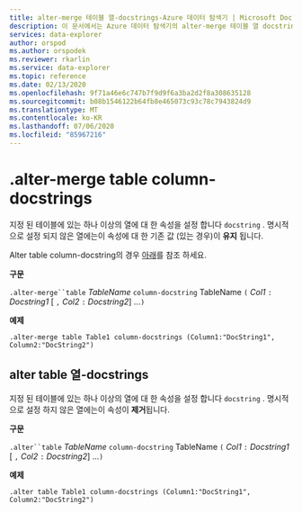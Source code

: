 ```yaml
---
title: alter-merge 테이블 열-docstrings-Azure 데이터 탐색기 | Microsoft Docs
description: 이 문서에서는 Azure 데이터 탐색기의 alter-merge 테이블 열 docstrings에 대해 설명 합니다.
services: data-explorer
author: orspod
ms.author: orspodek
ms.reviewer: rkarlin
ms.service: data-explorer
ms.topic: reference
ms.date: 02/13/2020
ms.openlocfilehash: 9f71a46e6c747b7f9d9f6a3ba2d2f8a308635128
ms.sourcegitcommit: b08b1546122b64fb8e465073c93c78c7943824d9
ms.translationtype: MT
ms.contentlocale: ko-KR
ms.lasthandoff: 07/06/2020
ms.locfileid: "85967216"
---
```

# <a name="alter-merge-table-column-docstrings"></a>.alter-merge table column-docstrings

지정 된 테이블에 있는 하나 이상의 열에 대 한 속성을 설정 합니다 `docstring` . 명시적으로 설정 되지 않은 열에는이 속성에 대 한 기존 값 (있는 경우)이 **유지** 됩니다.

Alter table column-docstring의 경우 [아래](#alter-table-column-docstrings)를 참조 하세요.

**구문**

`.alter-merge``table` *TableName* `column-docstring` TableName `(` *Col1* `:` *Docstring1* [ `,` *Col2* `:` *Docstring2*] ...`)`

**예제** 

```kusto
.alter-merge table Table1 column-docstrings (Column1:"DocString1", Column2:"DocString2")
```

## <a name="alter-table-column-docstrings"></a>alter table 열-docstrings

지정 된 테이블에 있는 하나 이상의 열에 대 한 속성을 설정 합니다 `docstring` . 명시적으로 설정 하지 않은 열에는이 속성이 **제거**됩니다.

**구문**

`.alter``table` *TableName* `column-docstring` TableName `(` *Col1* `:` *Docstring1* [ `,` *Col2* `:` *Docstring2*] ...`)`

**예제** 

```kusto
.alter table Table1 column-docstrings (Column1:"DocString1", Column2:"DocString2")
```
